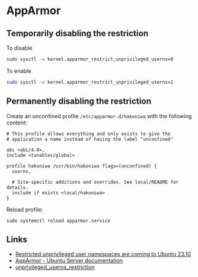 # AppArmor

## Temporarily disabling the restriction

To disable

```sh
sudo sysctl -w kernel.apparmor_restrict_unprivileged_userns=0
```

To enable

```sh
sudo sysctl -w kernel.apparmor_restrict_unprivileged_userns=1
```

## Permanently disabling the restriction

Create an unconfined profile `/etc/apparmor.d/hakoniwa` with the following content:

```
# This profile allows everything and only exists to give the
# application a name instead of having the label "unconfined"

abi <abi/4.0>,
include <tunables/global>

profile hakoniwa /usr/bin/hakoniwa flags=(unconfined) {
  userns,

  # Site-specific additions and overrides. See local/README for details.
  include if exists <local/hakoniwa>
}
```

Reload profile:

```
sudo systemctl reload apparmor.service
```

## Links

- [Restricted unprivileged user namespaces are coming to Ubuntu 23.10](https://ubuntu.com/blog/ubuntu-23-10-restricted-unprivileged-user-namespaces)
- [AppArmor - Ubuntu Server documentation](https://documentation.ubuntu.com/server/how-to/security/apparmor/index.html)
- [unprivileged_userns_restriction](https://gitlab.com/apparmor/apparmor/-/wikis/unprivileged_userns_restriction)
